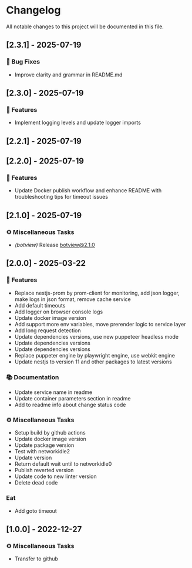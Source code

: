 # Changelog

All notable changes to this project will be documented in this file.

## [2.3.1] - 2025-07-19

### 🐛 Bug Fixes

- Improve clarity and grammar in README.md

## [2.3.0] - 2025-07-19

### 🚀 Features

- Implement logging levels and update logger imports

## [2.2.1] - 2025-07-19

## [2.2.0] - 2025-07-19

### 🚀 Features

- Update Docker publish workflow and enhance README with troubleshooting tips for timeout issues

## [2.1.0] - 2025-07-19

### ⚙️ Miscellaneous Tasks

- *(botview)* Release botview@2.1.0

## [2.0.0] - 2025-03-22

### 🚀 Features

- Replace nestjs-prom by prom-client for monitoring, add json logger, make logs in json format, remove cache service
- Add default timeouts
- Add logger on browser console logs
- Update docker image version
- Add support more env variables, move prerender logic to service layer
- Add long request detection
- Update dependencies versions, use new puppeteer headless mode
- Update dependencies versions
- Update dependencies versions
- Replace puppeter engine by playwright engine, use webkit engine
- Update nestjs to version 11 and other packages to latest versions

### 📚 Documentation

- Update service name in readme
- Update container parameters section in readme
- Add to readme info about change status code

### ⚙️ Miscellaneous Tasks

- Setup build by github actions
- Update docker image version
- Update package version
- Test with networkidle2
- Update version
- Return default wait until to networkidle0
- Publish reverted version
- Update code to new linter version
- Delete dead code

### Eat

- Add goto timeout

## [1.0.0] - 2022-12-27

### ⚙️ Miscellaneous Tasks

- Transfer to github

<!-- generated by git-cliff -->

